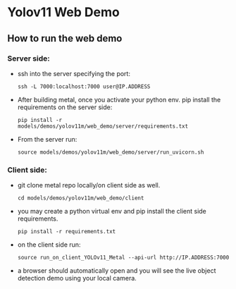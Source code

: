 # Yolov11 Web Demo

## How to run the web demo

### Server side:

- ssh into the server specifying the port:
  ```
  ssh -L 7000:localhost:7000 user@IP.ADDRESS
  ```

- After building metal, once you activate your python env. pip install the requirements on the server side:
  ```
  pip install -r models/demos/yolov11m/web_demo/server/requirements.txt
  ```

- From the server run:
  ```
  source models/demos/yolov11m/web_demo/server/run_uvicorn.sh
  ```

### Client side:

- git clone metal repo locally/on client side as well.
  ```
  cd models/demos/yolov11m/web_demo/client
  ```
- you may create a python virtual env and pip install the client side requirements.

  ```
  pip install -r requirements.txt
  ```
- on the client side run:
  ```
  source run_on_client_YOLOv11_Metal --api-url http://IP.ADDRESS:7000
  ```
- a browser should automatically open and you will see the live object detection demo using your local camera.
